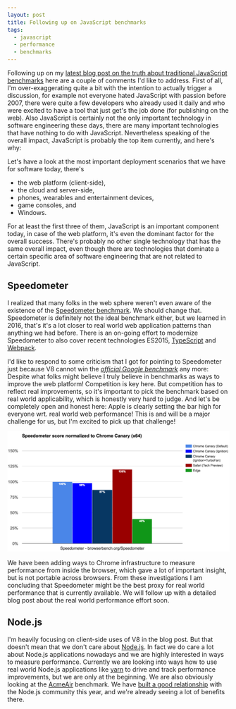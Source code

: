 ```yaml
---
layout: post
title: Following up on JavaScript benchmarks
tags:
  - javascript
  - performance
  - benchmarks
---
```


Following up on my [latest blog post on the truth about traditional JavaScript benchmarks](/2016/12/16/the-truth-about-traditional-javascript-benchmarks)
here are a couple of comments I'd like to address. First of all, I'm over-exaggerating quite a bit with the intention to actually
trigger a discussion, for example not everyone hated JavaScript with passion before 2007, there were quite a few developers who
already used it daily and who were excited to have a tool that just get's the job done (for publishing on the web). Also JavaScript
is certainly not the only important technology in software engineering these days, there are many important technologies that have
nothing to do with JavaScript. Nevertheless speaking of the overall impact, JavaScript is probably the top item currently, and
here's why:

Let's have a look at the most important deployment scenarios that we have for software today, there's

- the web platform (client-side),
- the cloud and server-side,
- phones, wearables and entertainment devices,
- game consoles, and
- Windows.

For at least the first three of them, JavaScript is an important component today, in case of the web platform, it's even the
dominant factor for the overall success. There's probably no other single technology that has the same overall impact, even
though there are technologies that dominate a certain specific area of software engineering that are not related to JavaScript.

## Speedometer

I realized that many folks in the web sphere weren't even aware of the existence of the [Speedometer benchmark](http://browserbench.org/Speedometer).
We should change that. Speedometer is definitely not the ideal benchmark either, but we learned in 2016, that's it's a lot
closer to real world web application patterns than anything we had before. There is an on-going effort to modernize Speedometer
to also cover recent technologies ES2015, [TypeScript](https://www.typescriptlang.org) and [Webpack](https://webpack.js.org).

I'd like to respond to some criticism that I got for pointing to Speedometer just because V8 cannot win the [*official Google
benchmark*](https://developers.google.com/octane) any more: Despite what folks might believe I truly believe in benchmarks as
ways to improve the web platform! Competition is key here. But competition has to reflect real improvements, so it's important
to pick the benchmark based on real world applicability, which is honestly very hard to judge. And let's be completely open and
honest here: Apple is clearly setting the bar high for everyone wrt. real world web performance! This is and will be a major
challenge for us, but I'm excited to pick up that challenge!

<img src="/images/2016/speedometer-20161219.png" title="Speedometer score" alt="Speedometer score">

We have been adding ways to Chrome infrastructure to measure performance from inside the browser, which gave a lot of important
insight, but is not portable across browsers. From these investigations I am concluding that Speedometer might be the best
proxy for real world performance that is currently available. We will follow up with a detailed blog post about the real
world performance effort soon.

## Node.js

I'm heavily focusing on client-side uses of V8 in the blog post. But that doesn't mean that we don't care about [Node.js](http://nodejs.org).
In fact we do care a lot about Node.js applications nowadays and we are highly interested in ways to measure performance.
Currently we are looking into ways how to use real world Node.js applications like [yarn](https://yarnpkg.com) to drive
and track performance improvements, but we are only at the beginning. We are also obviously looking at the 
[AcmeAir](https://github.com/acmeair/acmeair-nodejs) benchmark. We have [built a good relationship](http://v8project.blogspot.de/2016/12/v8-nodejs.html)
with the Node.js community this year, and we're already seeing a lot of benefits there.
